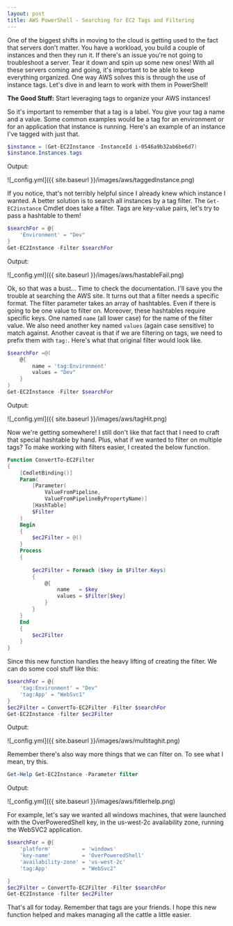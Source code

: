 ```yaml
---
layout: post
title: AWS PowerShell - Searching for EC2 Tags and Filtering
---
```


One of the biggest shifts in moving to the cloud is getting used to the fact that servers don't matter.
You have a workload, you build a couple of instances and then they run it.
If there's an issue you're not going to troubleshoot a server.
Tear it down and spin up some new ones!
With all these servers coming and going, it's important to be able to keep everything organized.
One way AWS solves this is through the use of instance tags.
Let's dive in and learn to work with them in PowerShell!

**The Good Stuff:**
Start leveraging tags to organize your AWS instances!

<!-- more -->

So it's important to remember that a tag is a label.
You give your tag a name and a value.
Some common examples would be a tag for an environment or for an application that instance is running.
Here's an example of an instance I've tagged with just that.

```powershell
$instance = (Get-EC2Instance -InstanceId i-0546a9b32ab6be6d7)
$instance.Instances.tags
```

Output:

![_config.yml]({{ site.baseurl }}/images/aws/taggedInstance.png)

If you notice, that's not terribly helpful since I already knew which instance I wanted.
A better solution is to search all instances by a tag filter.
The ```Get-EC2instance``` Cmdlet does take a filter.
Tags are key-value pairs, let's try to pass a hashtable to them!

```powershell
$searchFor = @{
    'Environment' = "Dev"
}
Get-EC2Instance -Filter $searchFor
```

Output:

![_config.yml]({{ site.baseurl }}/images/aws/hastableFail.png)

Ok, so that was a bust... 
Time to check the documentation.
I'll save you the trouble at searching the AWS site.
It turns out that a filter needs a specific format.
The filter parameter takes an array of hashtables.
Even if there is going to be one value to filter on.
Moreover, these hashtables require specific keys.
One named ```name``` (all lower case) for the name of the filter value.
We also need another key named ```values``` (again case sensitive) to match against.
Another caveat is that if we are filtering on tags, we need to prefix them with ```tag:```.
Here's what that original filter would look like.

```powershell
$searchFor =@(
    @{
        name = 'tag:Environment'
        values = "Dev"
    }
)
Get-EC2Instance -Filter $searchFor
```

Output:

![_config.yml]({{ site.baseurl }}/images/aws/tagHit.png)

Now we're getting somewhere!
I still don't like that fact that I need to craft that special hashtable by hand.
Plus, what if we wanted to filter on multiple tags?
To make working with filters easier, I created the below function.

```powershell
Function ConvertTo-EC2Filter
{
    [CmdletBinding()]
    Param(
        [Parameter(
            ValueFromPipeline,
            ValueFromPipelineByPropertyName)]
        [HashTable]
        $Filter
    )
    Begin
    {
        $ec2Filter = @()    
    }
    Process
    {
        
        $ec2Filter = Foreach ($key in $Filter.Keys)
        {
            @{
                name   = $key
                values = $Filter[$key]
            }
        }
    }
    End
    {
        $ec2Filter
    }
}
```

Since this new function handles the heavy lifting of creating the filter.
We can do some cool stuff like this:

```powershell
$searchFor = @{
    'tag:Environment' = "Dev"
    'tag:App' = "WebSvc1"
}
$ec2Filter = ConvertTo-EC2Filter -Filter $searchFor
Get-EC2Instance -filter $ec2Filter
```

Output:

![_config.yml]({{ site.baseurl }}/images/aws/multitaghit.png)

Remember there's also way more things that we can filter on.
To see what I mean, try this.

```powershell
Get-Help Get-EC2Instance -Parameter filter
```

Output:

![_config.yml]({{ site.baseurl }}/images/aws/fitlerhelp.png)

For example, let's say we wanted all windows machines, that were launched with the OverPoweredShell key, in the us-west-2c availability zone, running the WebSVC2 application.

```powershell
$searchFor = @{
    'platform'          = 'windows'
    'key-name'          = 'OverPoweredShell'
    'availability-zone' = 'us-west-2c'
    'tag:App'           = "WebSvc2"

}
$ec2Filter = ConvertTo-EC2Filter -Filter $searchFor
Get-EC2Instance -filter $ec2Filter
```

That's all for today.
Remember that tags are your friends.
I hope this new function helped and makes managing all the cattle a little easier.
